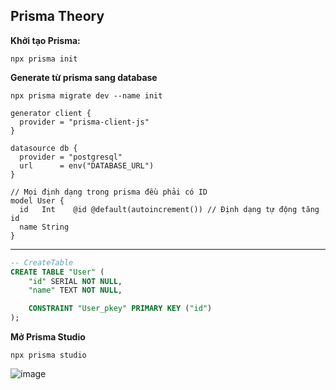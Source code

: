 ## Prisma Theory

**Khởi tạo Prisma:**

```
npx prisma init
```

**Generate từ prisma sang database**

```
npx prisma migrate dev --name init
```

```prisma
generator client {
  provider = "prisma-client-js"
}

datasource db {
  provider = "postgresql"
  url      = env("DATABASE_URL")
}

// Mọi định dạng trong prisma đều phải có ID
model User {
  id   Int    @id @default(autoincrement()) // Định dạng tự động tăng id
  name String
}
```

---

```sql
-- CreateTable
CREATE TABLE "User" (
    "id" SERIAL NOT NULL,
    "name" TEXT NOT NULL,

    CONSTRAINT "User_pkey" PRIMARY KEY ("id")
);
```

**Mở Prisma Studio**

```
npx prisma studio
```

![image](https://github.com/user-attachments/assets/c6683ddf-40f7-4782-8e4b-ae0508e29808)
